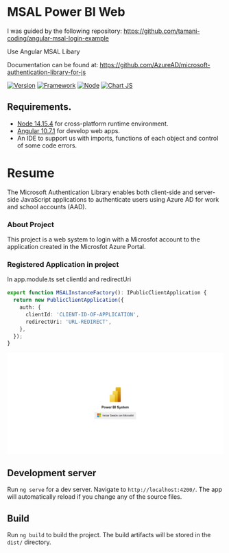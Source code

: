 # MSAL Power BI Web


I was guided by the following repository: https://github.com/tamani-coding/angular-msal-login-example

Use Angular MSAL Libary

Documentation can be found at: https://github.com/AzureAD/microsoft-authentication-library-for-js



[![Version](https://img.shields.io/badge/version-v.1.0-pink)]() [![Framework](https://img.shields.io/static/v1?label=Angular%20Framework&message=10.1.7&color=red)]() [![Node](https://img.shields.io/static/v1?label=Node&message=14.15.4&color=green)]() [![Chart JS](https://img.shields.io/static/v1?label=azure/msal-angular&message=2.0.0&color=yellow)]()

## Requirements.

- [Node 14.15.4](https://nodejs.org/es/download/) for cross-platform runtime environment.
- [Angular 10.7.1]() for develop web apps.
- An IDE to support us with imports, functions of each object and control of some code errors.

# Resume

The Microsoft Authentication Library enables both client-side and server-side JavaScript applications to authenticate users using Azure AD for work and school accounts (AAD).


### About Project
This project is a web system to login with a Microsfot account to the application created in the Microsfot Azure Portal.


### Registered Application in project

In app.module.ts set clientId and redirectUri
```ts
export function MSALInstanceFactory(): IPublicClientApplication {
  return new PublicClientApplication({
    auth: {
      clientId: 'CLIENT-ID-OF-APPLICATION',
      redirectUri: 'URL-REDIRECT',
    },
  });
}

```

![MSAL Power BI Web](https://raw.githubusercontent.com/devduv/msal-power-bi-web/dev/src/assets/Captura.JPG)


## Development server

Run `ng serve` for a dev server. Navigate to `http://localhost:4200/`. The app will automatically reload if you change any of the source files.


## Build

Run `ng build` to build the project. The build artifacts will be stored in the `dist/` directory.
